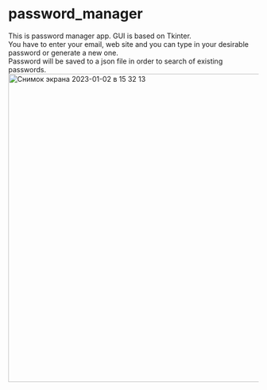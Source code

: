 # password_manager
This is password manager app. GUI is based on Tkinter.  
You have to enter your email, web site and you can type in your desirable password or generate a new one.  
Password will be saved to a json file in order to search of existing passwords.  
<img width="621" alt="Снимок экрана 2023-01-02 в 15 32 13" src="https://user-images.githubusercontent.com/94543359/210225766-17b12169-b4ed-422e-9deb-b1a945844a45.png">
